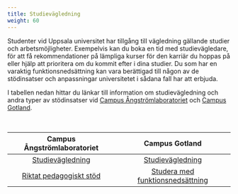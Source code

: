 ```yaml
---
title: Studievägledning
weight: 60
---
```


Studenter vid Uppsala universitet har tillgång till vägledning gällande studier
och arbetsmöjligheter. Exempelvis kan du boka en tid med studievägledare, för
att få rekommendationer på lämpliga kurser för den karriär du hoppas på eller
hjälp att prioritera om du kommit efter i dina studier.
Du som har en varaktig funktionsnedsättning kan vara berättigad till någon av
de stödinsatser och anpassningar universitetet i sådana fall har att erbjuda.

I tabellen nedan hittar du länkar till information om studievägledning och andra
typer av stödinsatser vid [Campus Ångströmlaboratoriet][ångström] och [Campus
Gotland][gotland].

</br>

| Campus Ångströmlaboratoriet              | Campus Gotland                                   |
|:----------------------------------------:|:------------------------------------------------:|
| [Studievägledning][ang-councelling]      | [Studievägledning][got-councelling]              |
| [Riktat pedagogiskt stöd][ångström-funk] | [Studera med funktionsnedsättning][gotland-funk] |

[ångström]: https://angstrom.uu.se 
[ångström-funk]: https://www2.uu.se/student/fakultet/teknisk-naturvetenskapliga/riktat-pedagogiskt-stod

[gotland-funk]: https://www.uu.se/student/stod-och-service/funktionsnedsattning

[gotland]: https://www.campusgotland.uu.se/

[ang-councelling]:
    https://www.uu.se/student/fakultet/teknisk-naturvetenskapliga/vagledning

[pol-disabilites]: https://www.teknat.uu.se/utbildning/student/stod-och-service/sarskilt-stod/

[got-councelling]: https://www.campusgotland.uu.se/student/vagledning/
[got-disabilites]: https://www.campusgotland.uu.se/student/funka/
